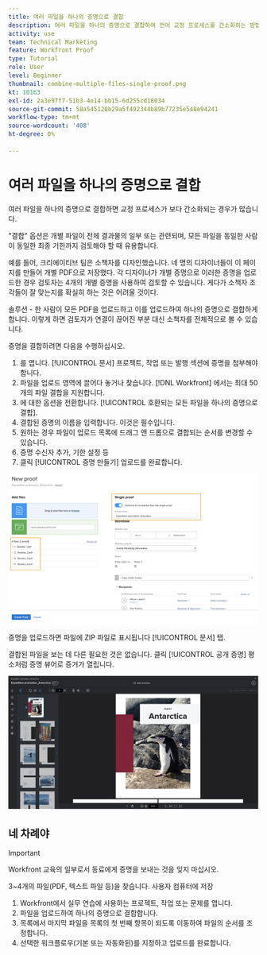 ```yaml
---
title: 여러 파일을 하나의 증명으로 결합
description: 여러 파일을 하나의 증명으로 결합하여 언어 교정 프로세스를 간소화하는 방법을 알아봅니다. [!DNL  Workfront].
activity: use
team: Technical Marketing
feature: Workfront Proof
type: Tutorial
role: User
level: Beginner
thumbnail: combine-multiple-files-single-proof.png
kt: 10163
exl-id: 2a3e97f7-51b3-4e14-bb15-6d255cd18034
source-git-commit: 58a545120b29a5f492344b89b77235e548e94241
workflow-type: tm+mt
source-wordcount: '408'
ht-degree: 0%

---
```


# 여러 파일을 하나의 증명으로 결합

여러 파일을 하나의 증명으로 결합하면 교정 프로세스가 보다 간소화되는 경우가 많습니다.

&quot;결합&quot; 옵션은 개별 파일이 전체 결과물의 일부 또는 관련되며, 모든 파일을 동일한 사람이 동일한 최종 기한까지 검토해야 할 때 유용합니다.

예를 들어, 크리에이티브 팀은 소책자를 디자인했습니다. 네 명의 디자이너들이 이 페이지를 만들어 개별 PDF으로 저장했다. 각 디자이너가 개별 증명으로 이러한 증명을 업로드한 경우 검토자는 4개의 개별 증명을 사용하여 검토할 수 있습니다. 게다가 소책자 조각들이 잘 맞는지를 확실히 하는 것은 어려울 것이다.

솔루션 - 한 사람이 모든 PDF을 업로드하고 이를 업로드하여 하나의 증명으로 결합하게 합니다. 이렇게 하면 검토자가 연결이 끊어진 부분 대신 소책자를 전체적으로 볼 수 있습니다.

증명을 결합하려면 다음을 수행하십시오.

1. 를 엽니다. [!UICONTROL 문서] 프로젝트, 작업 또는 발행 섹션에 증명을 첨부해야 합니다.
2. 파일을 업로드 영역에 끌어다 놓거나 찾습니다. [!DNL Workfront] 에서는 최대 50개의 파일 결합을 지원합니다.
3. 에 대한 옵션을 전환합니다. [!UICONTROL 호환되는 모든 파일을 하나의 증명으로 결합].
4. 결합된 증명의 이름을 입력합니다. 이것은 필수입니다.
5. 원하는 경우 파일이 업로드 목록에 드래그 앤 드롭으로 결합되는 순서를 변경할 수 있습니다.
6. 증명 수신자 추가, 기한 설정 등
7. 클릭 [!UICONTROL 증명 만들기] 업로드를 완료합니다.

![의 이미지 [!UICONTROL 새로운 증명] 업로드된 파일 목록 및 [!UICONTROL 단일 증명] 강조 표시된 섹션](assets/combine-proofs.png)

증명을 업로드하면 파일에 ZIP 파일로 표시됩니다 [!UICONTROL 문서] 탭.

결합된 파일을 보는 데 다른 필요한 것은 없습니다. 클릭 [!UICONTROL 공개 증명] 평소처럼 증명 뷰어로 증거가 열립니다.

![여러 페이지 내역이 표시되는 증명 뷰어의 이미지입니다.](assets/combine-proofs-2.png)

## 네 차례야

>[!IMPORTANT]
>
>Workfront 교육의 일부로서 동료에게 증명을 보내는 것을 잊지 마십시오.


3~4개의 파일(PDF, 텍스트 파일 등)을 찾습니다. 사용자 컴퓨터에 저장

1. Workfront에서 실무 연습에 사용하는 프로젝트, 작업 또는 문제를 엽니다.
1. 파일을 업로드하여 하나의 증명으로 결합합니다.
1. 목록에서 마지막 파일을 목록의 첫 번째 항목이 되도록 이동하여 파일의 순서를 조정합니다.
1. 선택한 워크플로우(기본 또는 자동화된)를 지정하고 업로드를 완료합니다.



<!--
##Learn more
* Create a multi-page proof
-->
